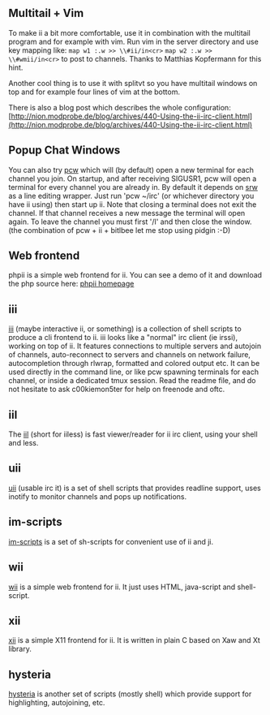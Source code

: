Multitail + Vim
---------------
To make ii a bit more comfortable, use it in combination with the multitail program and for example with vim. Run vim in the server directory and use key mapping like:
`map w1 :.w >> \\#ii/in<cr>`
`map w2 :.w >> \\#wmii/in<cr>`
to post to channels. Thanks to Matthias Kopfermann for this hint.

Another cool thing is to use it with splitvt so you have multitail windows on top and for example four lines of vim at the bottom.

There is also a blog post which describes the whole configuration: 
[http://nion.modprobe.de/blog/archives/440-Using-the-ii-irc-client.html](http://nion.modprobe.de/blog/archives/440-Using-the-ii-irc-client.html)

Popup Chat Windows
------------------
You can also try [pcw](http://bitbucket.org/emg/pcw) which will (by default) open a new terminal for each channel you join.  On startup, and after receiving SIGUSR1, pcw will open a terminal for every channel you are already in.  By default it depends on [srw](http://bitbucket.org/emg/srw) as a line editing wrapper.  Just run 'pcw ~/irc' (or whichever directory you have ii using) then start up ii.  Note that closing a terminal does not exit the channel.  If that channel receives a new message the terminal will open again.  To leave the channel you must first '/l' and then close the window.  (the combination of pcw + ii + bitlbee let me stop using pidgin :-D)

Web frontend
------------
phpii is a simple web frontend for ii. You can see a demo of it and download the php source here: [phpii homepage](http://yogan.meinungsverstaerker.de/phpii)

iii
---
[iii](https://github.com/c00kiemon5ter/iii) (maybe interactive ii, or something) is a collection of shell scripts to produce a cli frontend to ii.
iii looks like a "normal" irc client (ie irssi), working on top of ii.
It features connections to multiple servers and autojoin of channels, auto-reconnect to servers and channels on network failure, autocompletion through rlwrap, formatted and colored output etc. 
It can be used directly in the command line, or like pcw spawning terminals for each channel, or inside a dedicated tmux session. 
Read the readme file, and do not hesitate to ask c00kiemon5ter for help on freenode and oftc.

iil
---
The [iil](http://chiselapp.com/user/onys/repository/iil/home) (short for iiless) is fast viewer/reader for ii irc client, using your shell and less.

uii
---
[uii](https://github.com/erlehmann/uii) (usable irc it) is a set of shell scripts that provides readline support, uses inotify to monitor channels and pops up notifications.

im-scripts
----------
[im-scripts](http://github.com/gravicappa/im-scripts) is a set of sh-scripts for convenient use of ii and ji.

wii
---
[wii](http://github.com/younix/wii) is a simple web frontend for ii.
It just uses HTML, java-script and shell-script.

xii
---
[xii](http://github.com/younix/xii) is a simple X11 frontend for ii.
It is written in plain C based on Xaw and Xt library.

hysteria
--------
[hysteria](http://git.2f30.org/hysteria/) is another set of scripts
(mostly shell) which provide support for highlighting, autojoining, etc.
